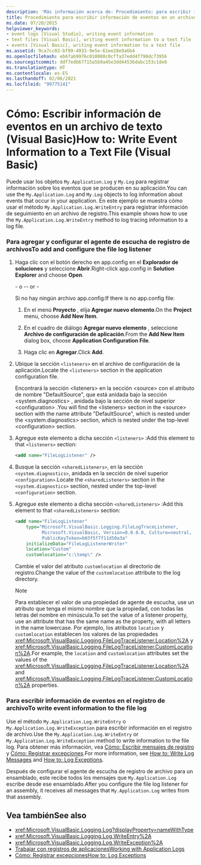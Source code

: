 ```yaml
---
description: 'Más información acerca de: Procedimiento: para escribir información de eventos en un archivo de texto (Visual Basic)'
title: Procedimiento para escribir información de eventos en un archivo de texto
ms.date: 07/20/2015
helpviewer_keywords:
- event logs [Visual Studio], writing event information
- text files [Visual Basic], writing event information to a text file
- events [Visual Basic], writing event information to a text file
ms.assetid: 9ca7cc03-bf99-4933-9e5e-61ee28e9a6b4
ms.openlocfilehash: eb6fab9976c010080c0cffa37edd4f790dc73956
ms.sourcegitcommit: ddf7edb67715a5b9a45e3dd44536dabc153c1de0
ms.translationtype: HT
ms.contentlocale: es-ES
ms.lasthandoff: 02/06/2021
ms.locfileid: "99775141"
---
```

# <a name="how-to-write-event-information-to-a-text-file-visual-basic"></a><span data-ttu-id="b235d-103">Cómo: Escribir información de eventos en un archivo de texto (Visual Basic)</span><span class="sxs-lookup"><span data-stu-id="b235d-103">How to: Write Event Information to a Text File (Visual Basic)</span></span>

<span data-ttu-id="b235d-104">Puede usar los objetos `My.Application.Log` y `My.Log` para registrar información sobre los eventos que se producen en su aplicación.</span><span class="sxs-lookup"><span data-stu-id="b235d-104">You can use the `My.Application.Log` and `My.Log` objects to log information about events that occur in your application.</span></span> <span data-ttu-id="b235d-105">En este ejemplo se muestra cómo usar el método `My.Application.Log.WriteEntry` para registrar información de seguimiento en un archivo de registro.</span><span class="sxs-lookup"><span data-stu-id="b235d-105">This example shows how to use the `My.Application.Log.WriteEntry` method to log tracing information to a log file.</span></span>

### <a name="to-add-and-configure-the-file-log-listener"></a><span data-ttu-id="b235d-106">Para agregar y configurar el agente de escucha de registro de archivos</span><span class="sxs-lookup"><span data-stu-id="b235d-106">To add and configure the file log listener</span></span>

1. <span data-ttu-id="b235d-107">Haga clic con el botón derecho en app.config en el **Explorador de soluciones** y seleccione **Abrir**.</span><span class="sxs-lookup"><span data-stu-id="b235d-107">Right-click app.config in **Solution Explorer** and choose **Open**.</span></span>

     <span data-ttu-id="b235d-108">\- o -</span><span class="sxs-lookup"><span data-stu-id="b235d-108">\- or -</span></span>

     <span data-ttu-id="b235d-109">Si no hay ningún archivo app.config:</span><span class="sxs-lookup"><span data-stu-id="b235d-109">If there is no app.config file:</span></span>

    1. <span data-ttu-id="b235d-110">En el menú **Proyecto** , elija **Agregar nuevo elemento**.</span><span class="sxs-lookup"><span data-stu-id="b235d-110">On the **Project** menu, choose **Add New Item**.</span></span>

    2. <span data-ttu-id="b235d-111">En el cuadro de diálogo **Agregar nuevo elemento** , seleccione **Archivo de configuración de aplicación**.</span><span class="sxs-lookup"><span data-stu-id="b235d-111">From the **Add New Item** dialog box, choose **Application Configuration File**.</span></span>

    3. <span data-ttu-id="b235d-112">Haga clic en **Agregar**.</span><span class="sxs-lookup"><span data-stu-id="b235d-112">Click **Add**.</span></span>

2. <span data-ttu-id="b235d-113">Ubique la sección `<listeners>` en el archivo de configuración de la aplicación.</span><span class="sxs-lookup"><span data-stu-id="b235d-113">Locate the `<listeners>` section in the application configuration file.</span></span>

     <span data-ttu-id="b235d-114">Encontrará la sección \<listeners> en la sección \<source> con el atributo de nombre "DefaultSource", que está anidada bajo la sección \<system.diagnostics> , anidada bajo la sección de nivel superior \<configuration> .</span><span class="sxs-lookup"><span data-stu-id="b235d-114">You will find the \<listeners> section in the \<source> section with the name attribute "DefaultSource", which is nested under the \<system.diagnostics> section, which is nested under the top-level \<configuration> section.</span></span>

3. <span data-ttu-id="b235d-115">Agregue este elemento a dicha sección `<listeners>` :</span><span class="sxs-lookup"><span data-stu-id="b235d-115">Add this element to that `<listeners>` section:</span></span>

    ```xml
    <add name="FileLogListener" />
    ```

4. <span data-ttu-id="b235d-116">Busque la sección `<sharedListeners>`, en la sección `<system.diagnostics>`, anidada en la sección de nivel superior `<configuration>`.</span><span class="sxs-lookup"><span data-stu-id="b235d-116">Locate the `<sharedListeners>` section in the `<system.diagnostics>` section, nested under the top-level `<configuration>` section.</span></span>

5. <span data-ttu-id="b235d-117">Agregue este elemento a dicha sección `<sharedListeners>` :</span><span class="sxs-lookup"><span data-stu-id="b235d-117">Add this element to that `<sharedListeners>` section:</span></span>

    ```xml
    <add name="FileLogListener"
        type="Microsoft.VisualBasic.Logging.FileLogTraceListener,
              Microsoft.VisualBasic, Version=8.0.0.0, Culture=neutral,
              PublicKeyToken=b03f5f7f11d50a3a"
        initializeData="FileLogListenerWriter"
        location="Custom"
        customlocation="c:\temp\" />
    ```

     <span data-ttu-id="b235d-118">Cambie el valor del atributo `customlocation` al directorio de registro.</span><span class="sxs-lookup"><span data-stu-id="b235d-118">Change the value of the `customlocation` attribute to the log directory.</span></span>

    > [!NOTE]
    > <span data-ttu-id="b235d-119">Para establecer el valor de una propiedad de agente de escucha, use un atributo que tenga el mismo nombre que la propiedad, con todas las letras del nombre en minúscula.</span><span class="sxs-lookup"><span data-stu-id="b235d-119">To set the value of a listener property, use an attribute that has the same name as the property, with all letters in the name lowercase.</span></span> <span data-ttu-id="b235d-120">Por ejemplo, los atributos `location` y `customlocation` establecen los valores de las propiedades <xref:Microsoft.VisualBasic.Logging.FileLogTraceListener.Location%2A> y <xref:Microsoft.VisualBasic.Logging.FileLogTraceListener.CustomLocation%2A>.</span><span class="sxs-lookup"><span data-stu-id="b235d-120">For example, the `location` and `customlocation` attributes set the values of the <xref:Microsoft.VisualBasic.Logging.FileLogTraceListener.Location%2A> and <xref:Microsoft.VisualBasic.Logging.FileLogTraceListener.CustomLocation%2A> properties.</span></span>

### <a name="to-write-event-information-to-the-file-log"></a><span data-ttu-id="b235d-121">Para escribir información de eventos en el registro de archivo</span><span class="sxs-lookup"><span data-stu-id="b235d-121">To write event information to the file log</span></span>

<span data-ttu-id="b235d-122">Use el método `My.Application.Log.WriteEntry` o `My.Application.Log.WriteException` para escribir información en el registro de archivo.</span><span class="sxs-lookup"><span data-stu-id="b235d-122">Use the `My.Application.Log.WriteEntry` or `My.Application.Log.WriteException` method to write information to the file log.</span></span> <span data-ttu-id="b235d-123">Para obtener más información, vea [Cómo: Escribir mensajes de registro](how-to-write-log-messages.md) y [Cómo: Registrar excepciones](how-to-log-exceptions.md).</span><span class="sxs-lookup"><span data-stu-id="b235d-123">For more information, see [How to: Write Log Messages](how-to-write-log-messages.md) and [How to: Log Exceptions](how-to-log-exceptions.md).</span></span>

<span data-ttu-id="b235d-124">Después de configurar el agente de escucha de registro de archivo para un ensamblado, este recibe todos los mensajes que `My.Application.Log` escribe desde ese ensamblado.</span><span class="sxs-lookup"><span data-stu-id="b235d-124">After you configure the file log listener for an assembly, it receives all messages that `My.Application.Log` writes from that assembly.</span></span>

## <a name="see-also"></a><span data-ttu-id="b235d-125">Vea también</span><span class="sxs-lookup"><span data-stu-id="b235d-125">See also</span></span>

- <xref:Microsoft.VisualBasic.Logging.Log?displayProperty=nameWithType>
- <xref:Microsoft.VisualBasic.Logging.Log.WriteEntry%2A>
- <xref:Microsoft.VisualBasic.Logging.Log.WriteException%2A>
- [<span data-ttu-id="b235d-126">Trabajar con registros de aplicaciones</span><span class="sxs-lookup"><span data-stu-id="b235d-126">Working with Application Logs</span></span>](working-with-application-logs.md)
- [<span data-ttu-id="b235d-127">Cómo: Registrar excepciones</span><span class="sxs-lookup"><span data-stu-id="b235d-127">How to: Log Exceptions</span></span>](how-to-log-exceptions.md)
